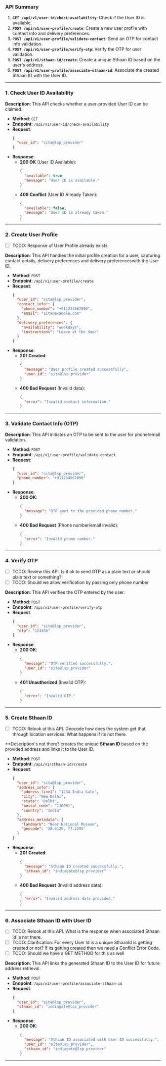 ### API Summary

1. **`GET /api/v1/user-id/check-availability`**: Check if the User ID is available.
2. **`POST /api/v1/user-profile/create`**: Create a new user profile with contact info and delivery preferences.
3. **`POST /api/v1/user-profile/validate-contact`**: Send an OTP for contact info validation.
4. **`POST /api/v1/user-profile/verify-otp`**: Verify the OTP for user validation.
5. **`POST /api/v1/sthaan-id/create`**: Create a unique Sthaan ID based on the user's address.
6. **`POST /api/v1/user-profile/associate-sthaan-id`**: Associate the created Sthaan ID with the User ID.

__________________________________


### 1. **Check User ID Availability**

**Description**: This API checks whether a user-provided User ID can be claimed.

- **Method**: `GET`
- **Endpoint**: `/api/v1/user-id/check-availability`
- **Request**:
  ```json
  {
    "user_id": "sita@lsp_provider"
  }
  ```
- **Response**:
  - **200 OK** (User ID Available):
    ```json
    {
      "available": true,
      "message": "User ID is available."
    }
    ```
  - **409 Conflict** (User ID Already Taken):
    ```json
    {
      "available": false,
      "message": "User ID is already taken."
    }
    ```

---

### 2. **Create User Profile**
- [ ] TODO: Response of User Profile already exists

**Description**: This API handles the initial profile creation for a user, capturing contact details, delivery preferences and delivery preferenceswith the User ID.

- **Method**: `POST`
- **Endpoint**: `/api/v1/user-profile/create`
- **Request**:
  ```json
  {
    "user_id": "sita@lsp_provider",
    "contact_info": {
      "phone_number": "+911234567890",
      "email": "sita@example.com"
    },
    "delivery_preferences": {
      "availability": "weekdays",
      "instructions": "Leave at the door"
    }
  }
  ```
- **Response**:
  - **201 Created**:
    ```json
    {
      "message": "User profile created successfully",
      "user_id": "sita@lsp_provider"
    }
    ```
  - **400 Bad Request** (Invalid data):
    ```json
    {
      "error": "Invalid contact information."
    }
    ```

---

### 3. **Validate Contact Info (OTP)**

**Description**: This API initiates an OTP to be sent to the user for phone/email validation.

- **Method**: `POST`
- **Endpoint**: `/api/v1/user-profile/validate-contact`
- **Request**:
  ```json
  {
    "user_id": "sita@lsp_provider",
    "phone_number": "+911234567890"
  }
  ```
- **Response**:
  - **200 OK**:
    ```json
    {
      "message": "OTP sent to the provided phone number."
    }
    ```
  - **400 Bad Request** (Phone number/email invalid):
    ```json
    {
      "error": "Invalid phone number."
    }
    ```

---

### 4. **Verify OTP**

- [ ] TODO: Review this API. Is it ok to send OTP as a plain text or should plain text or something?
- [ ] TODO: Should we allow verification by passing only phone number

**Description**: This API verifies the OTP entered by the user.

- **Method**: `POST`
- **Endpoint**: `/api/v1/user-profile/verify-otp`
- **Request**:
  ```json
  {
    "user_id": "sita@lsp_provider",
    "otp": "123456"
  }
  ```
- **Response**:
  - **200 OK**:
    ```json
    {
      "message": "OTP verified successfully.",
      "user_id": "sita@lsp_provider"
    }
    ```
  - **401 Unauthorized** (Invalid OTP):
    ```json
    {
      "error": "Invalid OTP."
    }
    ```

---

### 5. **Create Sthaan ID**

- [ ] TODO: Relook at this API. Geocode how does the system get that, through location services. What happens if its not there.


**Description's not there? creates the unique **Sthaan ID** based on the provided address and links it to the User ID.

- **Method**: `POST`
- **Endpoint**: `/api/v1/sthaan-id/create`
- **Request**:
  ```json
  {
    "user_id": "sita@lsp_provider",
    "address_info": {
      "address_line1": "1234 India Gate",
      "city": "New Delhi",
      "state": "Delhi",
      "postal_code": "110001",
      "country": "India"
    },
    "address_metadata": {    
      "landmark": "Near National Museum",
      "geocode": "28.6129, 77.2295"
    }
  }
  ```
- **Response**:
  - **201 Created**:
    ```json
    {
      "message": "Sthaan ID created successfully.",
      "sthaan_id": "indiagate@lsp_provider"
    }
    ```
  - **400 Bad Request** (Invalid address data):
    ```json
    {
      "error": "Invalid address data provided."
    }
    ```

---

### 6. **Associate Sthaan ID with User ID**

- [ ] TODO: Relook at this API. What is the response when associated Sthaan Id is not there.
- [ ] TODO: Clarification: For every User Id is a unique SthaanId is getting created or not? If its getting created then we need a Conflict Error Code.
- [ ] TODO: Should we have a GET METHOD for this as well

**Description**: This API links the generated Sthaan ID to the User ID for future address retrieval.

- **Method**: `POST`
- **Endpoint**: `/api/v1/user-profile/associate-sthaan-id`
- **Request**:
  ```json
  {
    "user_id": "sita@lsp_provider",
    "sthaan_id": "indiagate@lsp_provider"
  }
  ```
- **Response**:
  - **200 OK**:
    ```json
    {
      "message": "Sthaan ID associated with User ID successfully.",
      "user_id": "sita@lsp_provider",
      "sthaan_id": "indiagate@lsp_provider"
    }
    ```

---
